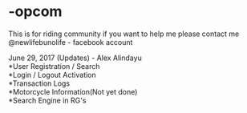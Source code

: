 # -opcom
This is for riding community 
if you want to help me please contact me @newlifebunolife - facebook account

June 29, 2017 (Updates) - Alex Alindayu <br />
*User Registration / Search<br />
*Login / Logout Activation<br />
*Transaction Logs<br />
*Motorcycle Information(Not yet done)<br />
*Search Engine in RG's

